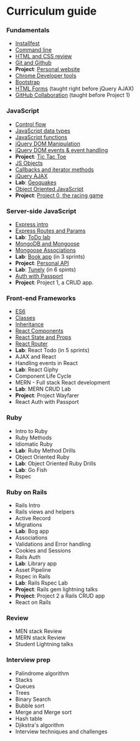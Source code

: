 # Curriculum guide

### Fundamentals
  * [Installfest](https://github.com/sf-wdi-labs/installfest)
  * [Command line](https://github.com/SF-WDI-LABS/command-line)
  * [HTML and CSS review](https://github.com/sf-wdi-labs/html-css-review)
  * [Git and Github](https://github.com/sf-wdi-labs/git-github)
  * **Project**: [Personal website](https://github.com/SF-WDI-LABS/personal-portfolio)
  * [Chrome Developer tools](https://github.com/SF-WDI-LABS/dev-tools)
  * [Bootstrap](https://github.com/SF-WDI-LABS/bootstrap)
  * [HTML Forms](https://github.com/SF-WDI-LABS/html-forms) (taught right before jQuery AJAX)
  * [GitHub Collaboration](https://github.com/SF-WDI-LABS/github-collaboration) (taught before Project 1)
### JavaScript
  * [Control flow](https://github.com/sf-wdi-labs/js-control-flow)
  * [JavaScript data types](https://github.com/sf-wdi-labs/js-data-types)
  * [JavaScript functions](https://github.com/sf-wdi-labs/js-functions)
  * [jQuery DOM Manipulation](https://github.com/SF-WDI-LABS/dom-manipulation)
  * [jQuery DOM events & event handling](https://github.com/sf-wdi-labs/dom-events-jquery)
  * **Project**: [Tic Tac Toe](https://github.com/SF-WDI-LABS/tic-tac-toe)
  * [JS Objects](https://github.com/SF-WDI-LABS/js-objects)
  * [Callbacks and iterator methods](https://github.com/SF-WDI-LABS/iterator-methods)
  * [jQuery AJAX](https://github.com/SF-WDI-LABS/intro-ajax)
  * **Lab**: [Geoquakes](https://github.com/SF-WDI-LABS/geoquakes)
  * [Object Oriented JavaScript](https://github.com/SF-WDI-LABS/js-oop-flower-power)
  * **Project**: [Project 0, the racing game](https://github.com/sf-wdi-labs/project-0)
### Server-side JavaScript
  * [Express intro]()
  * [Express Routes and Params]()
  * **Lab**: [ToDo lab]()
  * [MongoDB and Mongoose]()
  * [Mongoose Associations]()
  * **Lab**: [Book app]() (in 3 sprints)
  * **Project**: [Personal API]()
  * **Lab**: [Tunely]() (in 6 spints)
  * [Auth with Passport]()
  * **Project**: Project 1, a CRUD app.
### Front-end Frameworks
  * [ES6]()
  * [Classes]()
  * [Inheritance]()
  * [React Components]()
  * [React State and Props]()
  * [React Router]()
  * **Lab**: React Todo (in 5 sprints)
  * AJAX and React
  * Handling events in React
  * **Lab**: React Giphy
  * Component Life Cycle
  * MERN - Full stack React development
  * **Lab**: MERN CRUD Lab
  * **Project**: Project Wayfarer
  * React Auth with Passport
### Ruby
  * Intro to Ruby
  * Ruby Methods
  * Idiomatic Ruby
  * **Lab**: Ruby Method Drills
  * Object Oriented Ruby
  * **Lab**: Object Oriented Ruby Drills
  * **Lab**: Go Fish
  * Rspec
### Ruby on Rails
  * Rails Intro
  * Rails views and helpers
  * Active Record
  * Migrations
  * **Lab**: Bog app
  * Associations
  * Validations and Error handling
  * Cookies and Sessions
  * Rails Auth
  * **Lab**: Library app
  * Asset Pipeline
  * Rspec in Rails
  * **Lab**: Rails Rspec Lab
  * **Project**: Rails gem lightning talks
  * **Project**: Project 2 a Rails CRUD app
  * React on Rails
### Review
  * MEN stack Review
  * MERN stack Review
  * Student Lightning talks
### Interview prep
  * Palindrome algorithm
  * Stacks
  * Queues
  * Trees
  * Binary Search
  * Bubble sort
  * Merge and Merge sort
  * Hash table
  * Djikstra's algorithm
  * Interview techniques and challenges
